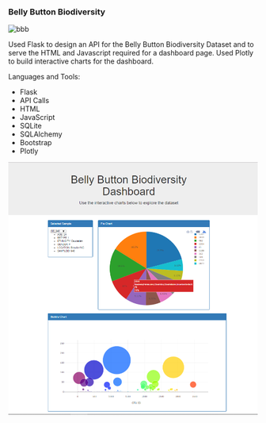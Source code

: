 ### Belly Button Biodiversity
![bbb](Images/bbb.png)

Used Flask to design an API for the Belly Button Biodiversity Dataset and to serve the HTML and Javascript required for a dashboard page. Used Plotly to build interactive charts for the dashboard.

Languages and Tools:
- Flask
- API Calls
- HTML
- JavaScript
- SQLite
- SQLAlchemy
- Bootstrap
- Plotly

![bbb1](Images/bbb1.png)

